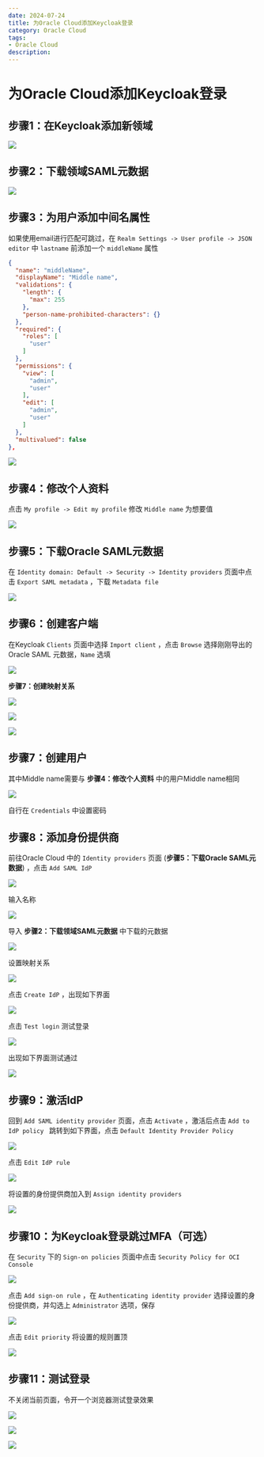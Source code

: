 ```yaml
---
date: 2024-07-24
title: 为Oracle Cloud添加Keycloak登录
category: Oracle Cloud
tags:
- Oracle Cloud
description: 
---
```


# 为Oracle Cloud添加Keycloak登录

## 步骤1：在Keycloak添加新领域

![](https://ah7ki.loli.ae/2024/05/24/1974a26b4f8a1c0e63294613d30548f1.webp)

## 步骤2：下载领域SAML元数据

![](https://ah7ki.loli.ae/2024/05/24/35ec5c6fcee839d05447a0570127e304.webp)

## 步骤3：为用户添加中间名属性

如果使用email进行匹配可跳过，在 `Realm Settings -> User profile -> JSON editor` 中 `lastname` 前添加一个 `middleName` 属性

```json
{
  "name": "middleName",
  "displayName": "Middle name",
  "validations": {
    "length": {
      "max": 255
    },
    "person-name-prohibited-characters": {}
  },
  "required": {
    "roles": [
      "user"
    ]
  },
  "permissions": {
    "view": [
      "admin",
      "user"
    ],
    "edit": [
      "admin",
      "user"
    ]
  },
  "multivalued": false
},
```

![](https://ah7ki.loli.ae/2024/05/24/6173be3bd41b70f51dbe2977a8f2e01e.webp)

## 步骤4：修改个人资料

点击 `My profile -> Edit my profile` 修改 `Middle name` 为想要值

![](https://ah7ki.loli.ae/2024/05/24/b99b372f198d921598c03f042fe9ee0b.webp)

## 步骤5：下载Oracle SAML元数据

在 `Identity domain: Default -> Security -> Identity providers` 页面中点击 `Export SAML metadata` ，下载 `Metadata file`

![](https://ah7ki.loli.ae/2024/05/24/5a47d37cda37e9230706baf6604bb31a.webp)

## 步骤6：创建客户端

在Keycloak `Clients` 页面中选择 `Import client` ，点击 `Browse` 选择刚刚导出的Oracle SAML 元数据，`Name` 选填

![](https://ah7ki.loli.ae/2024/05/24/ed4647718338edfccaefa3b682155970.webp)

**步骤7：创建映射关系**

![](https://ah7ki.loli.ae/2024/05/24/bc1f54392b7c7aafa4a4c15b84d84f42.webp)

![](https://ah7ki.loli.ae/2024/05/24/d5e63a0dd3d5bf9cf5de54e6bdf3833b.webp)

![](https://ah7ki.loli.ae/2024/05/24/d262c287cf8e88313a9cbffd98fb7876.webp)

## 步骤7：创建用户

其中Middle name需要与 **步骤4：修改个人资料** 中的用户Middle name相同

![](https://ah7ki.loli.ae/2024/05/24/fe89a6dcacbb3b79d9d97ab9f35d8e09.webp)

自行在 `Credentials` 中设置密码

## 步骤8：添加身份提供商

前往Oracle Cloud 中的 `Identity providers` 页面 (**步骤5：下载Oracle SAML元数据**) ，点击 `Add SAML IdP`

![](https://ah7ki.loli.ae/2024/05/24/74237df0ef2badd6ff589e707d5fabaf.webp)

输入名称

![](https://ah7ki.loli.ae/2024/05/24/0f1ff1644077a7e040cceb16edaa706e.webp)

导入 **步骤2：下载领域SAML元数据** 中下载的元数据

![](https://ah7ki.loli.ae/2024/05/24/8fbaa7497148f9fc4c8fe1b4e1353be2.webp)

设置映射关系

![](https://ah7ki.loli.ae/2024/05/24/c9a674934b2eb264a8f6e481da84c2c4.webp)

点击 `Create IdP` ，出现如下界面

![](https://ah7ki.loli.ae/2024/05/24/de470067d7fe3de4f0471726713620ca.webp)

点击 `Test login` 测试登录

![](https://ah7ki.loli.ae/2024/05/24/8ff3685ceb2e56b29f6cbdfb5519f538.webp)

出现如下界面测试通过

![](https://ah7ki.loli.ae/2024/05/24/9875d8c260bbfd15e36d44bf0685ea71.webp)

## 步骤9：激活IdP

回到 `Add SAML identity provider` 页面，点击 `Activate` ，激活后点击 `Add to IdP policy ` 跳转到如下界面，点击 `Default Identity Provider Policy` 

![](https://ah7ki.loli.ae/2024/05/24/a132d9ba8afb68df93aebc97085146d5.webp)

点击 `Edit IdP rule`

![](https://ah7ki.loli.ae/2024/05/24/2dc3ef24cf7e0fdd1bc008e9f6a00c23.webp)

将设置的身份提供商加入到 `Assign identity providers`

![](https://ah7ki.loli.ae/2024/05/24/a023cd4555cf54deb281fc8185b3dc7d.webp)

## 步骤10：为Keycloak登录跳过MFA（可选）

在 `Security` 下的 `Sign-on policies` 页面中点击 `Security Policy for OCI Console`

![](https://ah7ki.loli.ae/2024/05/24/ccbc065c53c212ca237b5530c7e8540d.webp)

点击 `Add sign-on rule` ，在 `Authenticating identity provider` 选择设置的身份提供商，并勾选上 `Administrator` 选项，保存

![](https://ah7ki.loli.ae/2024/05/24/503ab373ebdf248cf28d2d4f5fd341e8.webp)

点击 `Edit priority` 将设置的规则置顶

![](https://ah7ki.loli.ae/2024/05/24/af82ca0549800dfcbf916166e5781d42.webp)

## 步骤11：测试登录

不关闭当前页面，令开一个浏览器测试登录效果

![](https://ah7ki.loli.ae/2024/05/24/63312db0d6d89583645e78f3f6e863ae.webp)

![](https://ah7ki.loli.ae/2024/05/24/f3635966e8561a570f4de83869f3e69e.webp)

![](https://ah7ki.loli.ae/2024/05/24/bf082ca81e8aede6382407e5b2cbcb53.webp)